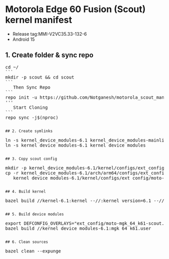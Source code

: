 # Motorola Edge 60 Fusion (Scout) kernel manifest
- Release tag:MMI-V2VC35.33-132-6
- Android 15

## 1. Create folder & sync repo
<pre>cd ~/
```
mkdir -p scout && cd scout
```
   Then Sync Repo
```
repo init -u https://github.com/Notganesh/motorola_scout_manifest -m default.xml
'''
   Start Cloning
```
repo sync -j$(nproc)</pre>
```

## 2. Create symlinks
```
<pre>ln -s kernel_device_modules-6.1 kernel_device_modules-mainline
ln -s kernel_device_modules-6.1 kernel_device_modules</pre>
```

## 3. Copy scout config
```
<pre>mkdir -p kernel_device_modules-6.1/kernel/configs/ext_config
cp -r kernel_device_modules-6.1/arch/arm64/configs/ext_config/moto-mgk_64_k61-scout.config \
   kernel_device_modules-6.1/kernel/configs/ext_config/moto-mgk_64_k61-scout.config</pre>
```

## 4. Build kernel
```
<pre>bazel build //kernel-6.1:kernel --//:kernel_version=6.1 --//:internal_config=true</pre>
```

## 5. Build device modules
```
<pre>export DEFCONFIG_OVERLAYS="ext_config/moto-mgk_64_k61-scout.config"
bazel build //kernel_device_modules-6.1:mgk_64_k61.user</pre>
```

## 6. Clean sources
```
<pre>bazel clean --expunge </pre>
```
